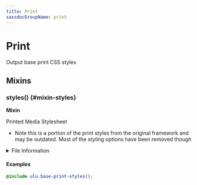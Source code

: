```yaml
---
title: Print
sassdocGroupName: print
---
```



# Print

<div class="type-large">

Output base print CSS styles

</div>



## Mixins




<div class="sassdoc-item-header">

###  styles() {#mixin-styles}

  <div class="sassdoc-item-header__labels">
    <span class="tag tag--primary"><strong>Mixin</strong></span>
  </div>

</div>

  

Printed Media Stylesheet
- Note this is a portion of the print styles from the original framework
  and may be outdated. Most of the styling options have been removed though
    
    


<details>
  <summary>File Information</summary>
  
- **File:** _print.scss
- **Group:** print
- **Type:** mixin
- **Lines (comments):** 6-10
- **Lines (code):** 12-49

</details>

    

#### Examples

      


``` scss
@include ulu.base-print-styles();
```
  



      
  
  